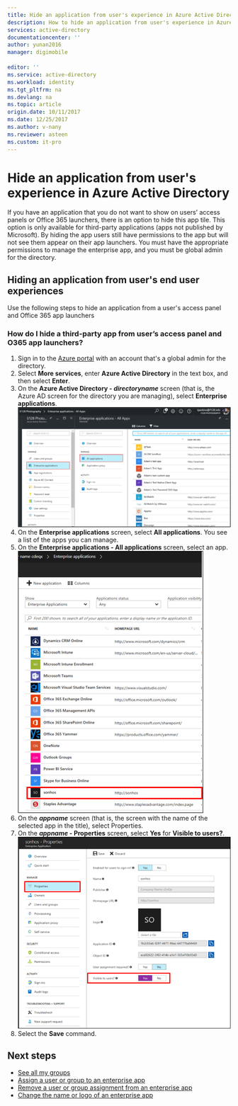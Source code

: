 ```yaml
---
title: Hide an application from user's experience in Azure Active Directory | Microsoft Docs
description: How to hide an application from user's experience in Azure Active Directory 
services: active-directory
documentationcenter: ''
author: yunan2016
manager: digimobile

editor: ''
ms.service: active-directory
ms.workload: identity
ms.tgt_pltfrm: na
ms.devlang: na
ms.topic: article
origin.date: 10/11/2017
ms.date: 12/25/2017
ms.author: v-nany
ms.reviewer: asteen
ms.custom: it-pro
---
```


# Hide an application from user's experience in Azure Active Directory

If you have an application that you do not want to show on users’ access panels or Office 365 launchers, there is an option to hide this app tile. This option is only available for third-party applications (apps not published by Microsoft). By hiding the app users still have permissions to the app but will not see them appear on their app launchers. You must have the appropriate permissions to manage the enterprise app, and you must be global admin for the directory. 

## Hiding an application from user's end user experiences
Use the following steps to hide an application from a user's access panel and Office 365 app launchers

### How do I hide a third-party app from user’s access panel and O365 app launchers?

1.	Sign in to the [Azure portal](https://portal.azure.cn) with an account that's a global admin for the directory.
2.	Select **More services**, enter **Azure Active Directory** in the text box, and then select **Enter**.
3.	On the **Azure Active Directory - *directoryname*** screen (that is, the Azure AD screen for the directory you are managing), select **Enterprise applications**.
![Enterprise apps](media/active-directory-coreapps-hide-third-party-app/app1.png)
4.	On the **Enterprise applications** screen, select **All applications**. You see a list of the apps you can manage.
5.	On the **Enterprise applications - All applications** screen, select an app.</br>
![Enterprise apps](media/active-directory-coreapps-hide-third-party-app/app2.png)
6.	On the ***appname*** screen (that is, the screen with the name of the selected app in the title), select Properties.
7.	On the ***appname* - Properties** screen, select **Yes** for **Visible to users?**.
![Enterprise apps](media/active-directory-coreapps-hide-third-party-app/app3.png)
8.	Select the **Save** command.

## Next steps
* [See all my groups](active-directory-groups-view-azure-portal.md)
* [Assign a user or group to an enterprise app](active-directory-coreapps-assign-user-azure-portal.md)
* [Remove a user or group assignment from an enterprise app](active-directory-coreapps-remove-assignment-azure-portal.md)
* [Change the name or logo of an enterprise app](active-directory-coreapps-change-app-logo-user-azure-portal.md)
